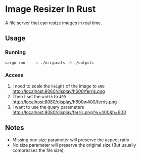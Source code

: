 # Image Resizer In Rust

A file server that can resize images in real time.

## Usage

### Running

````bash
cargo run -- -o ./originals -O ./outputs
````

### Access

1. I need to scale the `height` of the image to `600`  
  [http://localhost:8080/display/h600/ferris.png](http://localhost:8080/display/h600/ferris.png)
1. Then I set the `width` to `400`  
  [http://localhost:8080/display/h600w400/ferris.png](http://localhost:8080/display/h600w400/ferris.png)
1. I want to use the query parameters  
  [http://localhost:8080/display/ferris.png?w=400&h=600](http://localhost:8080/display/ferris.png?w=400&h=600)

## Notes

* Missing one size parameter will preserve the aspect ratio
* No size parameter will preserve the original size (But usually compresses the file size)
